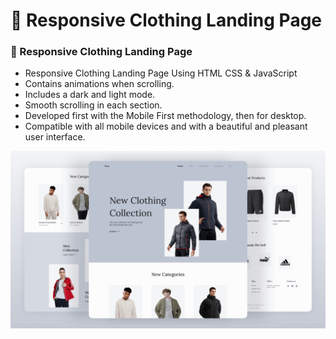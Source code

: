 # 👕 Responsive Clothing Landing Page

### 👕 Responsive Clothing Landing Page 

- Responsive Clothing Landing Page Using HTML CSS & JavaScript
- Contains animations when scrolling.
- Includes a dark and light mode.
- Smooth scrolling in each section.
- Developed first with the Mobile First methodology, then for desktop.
- Compatible with all mobile devices and with a beautiful and pleasant user interface.



![preview img](/preview.png)
